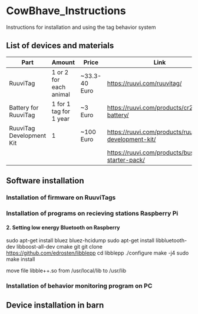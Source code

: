 # CowBhave_Instructions
Instructions for installation and using the tag behavior system

## List of devices and materials
|Part|Amount|Price|Link|
|----|------|-----|----|
|RuuviTag| 1 or 2 for each animal | ~33.3-40 Euro |https://ruuvi.com/ruuvitag/|
|Battery for RuuviTag| 1 for 1 tag for 1 year | ~3 Euro |https://ruuvi.com/products/cr2477t-battery/|
|RuuviTag Development Kit| 1 | ~100 Euro |https://ruuvi.com/products/ruuvitag-development-kit/|
||||https://ruuvi.com/products/business-starter-pack/|

## Software installation
### Installation of firmware on RuuviTags

### Installation of programs on recieving stations Raspberry Pi
#### 2.	Setting low energy Bluetooth on Raspberry
sudo apt-get install bluez bluez-hcidump
sudo apt-get install libbluetooth-dev libboost-all-dev cmake git
git clone https://github.com/edrosten/libblepp
cd libblepp
./configure
make -j4
sudo make install

move file libble++.so from /usr/local/lib to /usr/lib

### Installation of behavior monitoring program on PC

## Device installation in barn
